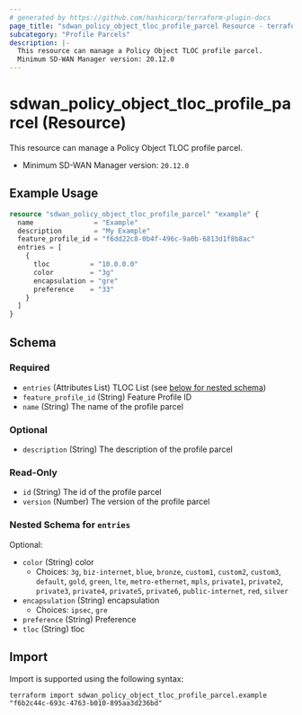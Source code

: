 ```yaml
---
# generated by https://github.com/hashicorp/terraform-plugin-docs
page_title: "sdwan_policy_object_tloc_profile_parcel Resource - terraform-provider-sdwan"
subcategory: "Profile Parcels"
description: |-
  This resource can manage a Policy Object TLOC profile parcel.
  Minimum SD-WAN Manager version: 20.12.0
---
```


# sdwan_policy_object_tloc_profile_parcel (Resource)

This resource can manage a Policy Object TLOC profile parcel.
  - Minimum SD-WAN Manager version: `20.12.0`

## Example Usage

```terraform
resource "sdwan_policy_object_tloc_profile_parcel" "example" {
  name               = "Example"
  description        = "My Example"
  feature_profile_id = "f6dd22c8-0b4f-496c-9a0b-6813d1f8b8ac"
  entries = [
    {
      tloc          = "10.0.0.0"
      color         = "3g"
      encapsulation = "gre"
      preference    = "33"
    }
  ]
}
```

<!-- schema generated by tfplugindocs -->
## Schema

### Required

- `entries` (Attributes List) TLOC List (see [below for nested schema](#nestedatt--entries))
- `feature_profile_id` (String) Feature Profile ID
- `name` (String) The name of the profile parcel

### Optional

- `description` (String) The description of the profile parcel

### Read-Only

- `id` (String) The id of the profile parcel
- `version` (Number) The version of the profile parcel

<a id="nestedatt--entries"></a>
### Nested Schema for `entries`

Optional:

- `color` (String) color
  - Choices: `3g`, `biz-internet`, `blue`, `bronze`, `custom1`, `custom2`, `custom3`, `default`, `gold`, `green`, `lte`, `metro-ethernet`, `mpls`, `private1`, `private2`, `private3`, `private4`, `private5`, `private6`, `public-internet`, `red`, `silver`
- `encapsulation` (String) encapsulation
  - Choices: `ipsec`, `gre`
- `preference` (String) Preference
- `tloc` (String) tloc

## Import

Import is supported using the following syntax:

```shell
terraform import sdwan_policy_object_tloc_profile_parcel.example "f6b2c44c-693c-4763-b010-895aa3d236bd"
```
